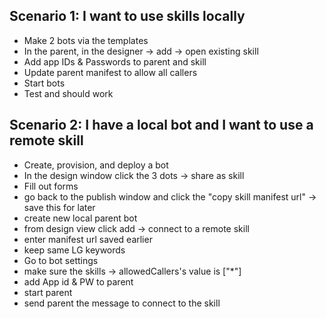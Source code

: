 ## Scenario 1: I want to use skills locally
- Make 2 bots via the templates
- In the parent, in the designer -> add -> open existing skill
- Add app IDs & Passwords to parent and skill
- Update parent manifest to allow all callers
- Start bots
- Test and should work

## Scenario 2: I have a local bot and I want to use a remote skill
- Create, provision, and deploy a bot
- In the design window click the 3 dots -> share as skill
- Fill out forms
- go back to the publish window and click the "copy skill manifest url" -> save this for later
- create new local parent bot
- from design view click add -> connect to a remote skill
- enter manifest url saved earlier
- keep same LG keywords
- Go to bot settings
- make sure the skills -> allowedCallers's value is ["*"]
- add App id & PW to parent
- start parent
- send parent the message to connect to the skill

